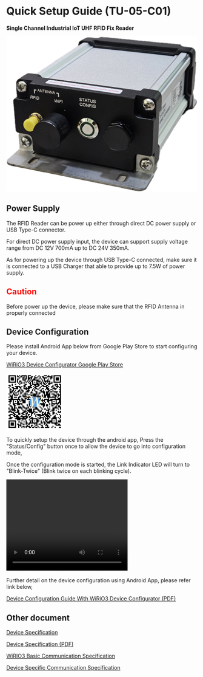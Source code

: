 # Quick Setup Guide (TU-05-C01)

**Single Channel Industrial IoT UHF RFID Fix Reader**

![](picture/TU05C01View2.png)

## Power Supply

The RFID Reader can be power up either through direct DC power supply or USB Type-C connector.

For direct DC power supply input, the device can support supply voltage range from DC 12V 700mA up to DC 24V 350mA.

As for powering up the device through USB Type-C connected, make sure it is connected to a USB Charger that able to provide up to 7.5W of power supply. 

## <span style="color:red">Caution</span>
Before power up the device, please make sure that the RFID Antenna in properly connected


## Device Configuration
Please install Android App below from Google Play Store to start configuring your device.

[WiRiO3 Device Configurator Google Play Store](https://play.google.com/store/apps/details?id=com.wirio3.wifi_provision)

![Apps QR](../picture/Wirio3%20Apps%20PlayStore%20Link%20small.png)

To quickly setup the device through the android app, Press the "Status/Config" button once to allow the device to go into configuration mode, 

Once the configuration mode is started, the Link Indicator LED will turn to "Blink-Twice" (Blink twice on each blinking cycle).

<video src="picture/DoubleBlinkIndicator.mp4" width="320" height="240" controls></video>

Further detail on the device configuration using Android App, please refer link below,

[Device Configuration Guide With WiRiO3 Device Configurator (PDF)](pdf/TU-05-C01%20Device%20Configuration%20Manual.pdf)


## Other document
[Device Specification](TU05-Device_Spec.md)

[Device Specification (PDF)](pdf/TU-05-C01%20Product%20Specification%20Rev.1.pdf)

[WiRIO3 Basic Communication Specification](../WiRIO3%20Comm%20Spec/WiRIO3%20MQTT%20Base%20Communication%20Spec/)

[Device Specific Communication Specification](../WiRIO3%20Comm%20Spec/TU05C01/)